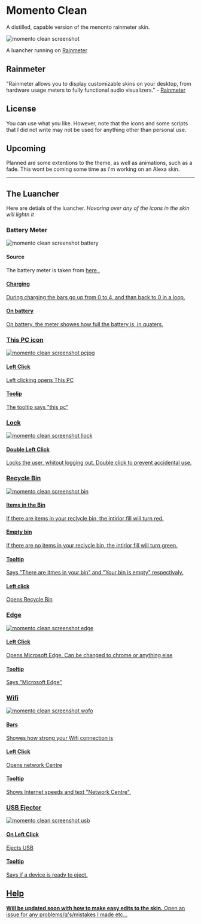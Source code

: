 # Momento Clean 
 A distilled, capable version of the menonto rainmeter skin. 
 
 
![momento clean screenshot](https://user-images.githubusercontent.com/80009666/121886027-cd252f80-cd0c-11eb-8f01-46b68fccad1d.jpg)


 A luancher running on <a href="https://rainmeter.net/"> Rainmeter </a>
## Rainmeter
  "Rainmeter allows you to display customizable skins on your desktop, from hardware usage meters to fully functional audio visualizers." - <a href="https://rainmeter.net/"> Rainmeter </a>
## License
  You can use what you like. However, note that the icons and some scripts that I did not write may not be used for anything other than personal use.
## Upcoming 
  Planned are some extentions to the theme, as well as animations, such as a fade. This wont be coming some time as i'm working on an Alexa skin.
  
  ---
  
  
## The Luancher
Here are detials of the luancher.
*Hovoring over any of the icons in the skin will lightn it*
### **Battery Meter** 

![momento clean screenshot battery](https://user-images.githubusercontent.com/80009666/121887252-6a349800-cd0e-11eb-87a0-3e07bb40f301.jpg)

#### Source 
The battery meter is taken from <a href="https://visualskins.com/skin/simple-battery/"> here .
#### Charging
  During charging the bars go up from 0 to 4, and than back to 0 in a loop.
#### On battery
  On battery, the meter showes how full the battery is, in quaters. 
### **This PC icon** 
 
 ![momento clean screenshot pcjpg](https://user-images.githubusercontent.com/80009666/121887315-80425880-cd0e-11eb-9d4a-851ba67de93a.jpg)

#### Left Click 
  Left clicking opens This PC
#### Toolip
  The tooltip says "this pc"
  ### **Lock**  
 
 ![momento clean screenshot llock](https://user-images.githubusercontent.com/80009666/121887544-c4355d80-cd0e-11eb-83cc-08a3e43def2f.jpg)

 #### Double Left Click 
  Locks the user, whitout logging out. Double click to prevent accidental use. 
### **Recycle Bin**
 
 ![momento clean screenshot bin](https://user-images.githubusercontent.com/80009666/121887340-87696680-cd0e-11eb-8767-5529493d0abb.jpg)

#### Items in the Bin 
 If there are items in your reclycle bin, the intirior fill will turn red. 
#### Empty bin
 If there are no items in your reclycle bin, the intirior fill will turn green.
#### Tooltip 
  Says "There are itmes in your bin" and "Your bin is empty" respectivaly.
#### Left click
 Opens Recycle Bin
### **Edge**
 
 ![momento clean screenshot edge](https://user-images.githubusercontent.com/80009666/121887424-9bad6380-cd0e-11eb-88e7-4e6d65a88168.jpg)

#### Left Click 
Opens Microsoft Edge. Can be changed to chrome or anything else
#### Tooltip 
Says "Microsoft Edge"
 ### **Wifi**
 
 ![momento clean screenshot wofo](https://user-images.githubusercontent.com/80009666/121887447-a36d0800-cd0e-11eb-87a9-7c23b43112b6.jpg)

 #### Bars 
  Showes how strong your Wifi connection is
 #### Left Click
  Opens network Centre
 #### Tooltip 
 Shows Internet speeds and text "Network Centre".
 ### **USB Ejector**
 
 ![momento clean screenshot usb](https://user-images.githubusercontent.com/80009666/121887473-acf67000-cd0e-11eb-960a-1317ca0075d1.jpg)

 #### On Left Click 
  Ejects USB
 #### Tooltip
  Says if a device is ready to eject.
 ## Help 
  **Will be updated soon with how to make easy edits to the skin.**
  Open an issue for any problems/q's/mistakes I made etc...
  
